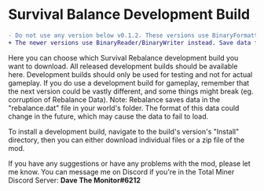 # Survival Balance Development Build

```diff
- Do not use any version below v0.1.2. These versions use BinaryFormatter to read/write data, which can be a security risk.
+ The newer versions use BinaryReader/BinaryWriter instead. Save data from below v0.1.2 will not be loaded in v0.1.2 and above.
```

Here you can choose which Survival Rebalance development build you want to download. All released development builds should be available here.
Development builds should only be used for testing and not for actual gameplay. If you do use a development build for gameplay, remember that the next version could be vastly different, and some things might break (eg. corruption of Rebalance Data).
Note: Rebalance saves data in the "rebalance.dat" file in your world's folder. The format of this data could change in the future, which may cause the data to fail to load.

To install a development build, navigate to the build's version's "Install" directory, then you can either download individual files or a zip file of the mod.

If you have any suggestions or have any problems with the mod, please let me know. You can message me on Discord if you're in the Total Miner Discord Server: **Dave The Monitor#6212**
